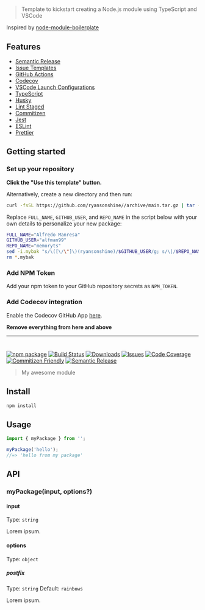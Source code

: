 # 

> Template to kickstart creating a Node.js module using TypeScript and VSCode

Inspired by [node-module-boilerplate](https://github.com/sindresorhus/node-module-boilerplate)

## Features

- [Semantic Release](https://github.com/semantic-release/semantic-release)
- [Issue Templates](https://github.com/ryansonshine//tree/main/.github/ISSUE_TEMPLATE)
- [GitHub Actions](https://github.com/ryansonshine//tree/main/.github/workflows)
- [Codecov](https://about.codecov.io/)
- [VSCode Launch Configurations](https://github.com/ryansonshine//blob/main/.vscode/launch.json)
- [TypeScript](https://www.typescriptlang.org/)
- [Husky](https://github.com/typicode/husky)
- [Lint Staged](https://github.com/okonet/lint-staged)
- [Commitizen](https://github.com/search?q=commitizen)
- [Jest](https://jestjs.io/)
- [ESLint](https://eslint.org/)
- [Prettier](https://prettier.io/)

## Getting started

### Set up your repository

**Click the "Use this template" button.**

Alternatively, create a new directory and then run:

```bash
curl -fsSL https://github.com/ryansonshine//archive/main.tar.gz | tar -xz --strip-components=1
```

Replace `FULL_NAME`, `GITHUB_USER`, and `REPO_NAME` in the script below with your own details to personalize your new package:

```bash
FULL_NAME="Alfredo Manresa"
GITHUB_USER="alfman99"
REPO_NAME="memoryts"
sed -i.mybak "s/\([\/\"]\)(ryansonshine)/$GITHUB_USER/g; s/\|/$REPO_NAME/g; s//$FULL_NAME/g" package.json package-lock.json README.md
rm *.mybak
```

### Add NPM Token

Add your npm token to your GitHub repository secrets as `NPM_TOKEN`.

### Add Codecov integration

Enable the Codecov GitHub App [here](https://github.com/apps/codecov).

**Remove everything from here and above**

---

# 

[![npm package][npm-img]][npm-url]
[![Build Status][build-img]][build-url]
[![Downloads][downloads-img]][downloads-url]
[![Issues][issues-img]][issues-url]
[![Code Coverage][codecov-img]][codecov-url]
[![Commitizen Friendly][commitizen-img]][commitizen-url]
[![Semantic Release][semantic-release-img]][semantic-release-url]

> My awesome module

## Install

```bash
npm install 
```

## Usage

```ts
import { myPackage } from '';

myPackage('hello');
//=> 'hello from my package'
```

## API

### myPackage(input, options?)

#### input

Type: `string`

Lorem ipsum.

#### options

Type: `object`

##### postfix

Type: `string`
Default: `rainbows`

Lorem ipsum.

[build-img]:https://github.com/ryansonshine//actions/workflows/release.yml/badge.svg
[build-url]:https://github.com/ryansonshine//actions/workflows/release.yml
[downloads-img]:https://img.shields.io/npm/dt/
[downloads-url]:https://www.npmtrends.com/
[npm-img]:https://img.shields.io/npm/v/
[npm-url]:https://www.npmjs.com/package/
[issues-img]:https://img.shields.io/github/issues/ryansonshine/
[issues-url]:https://github.com/ryansonshine//issues
[codecov-img]:https://codecov.io/gh/ryansonshine//branch/main/graph/badge.svg
[codecov-url]:https://codecov.io/gh/ryansonshine/
[semantic-release-img]:https://img.shields.io/badge/%20%20%F0%9F%93%A6%F0%9F%9A%80-semantic--release-e10079.svg
[semantic-release-url]:https://github.com/semantic-release/semantic-release
[commitizen-img]:https://img.shields.io/badge/commitizen-friendly-brightgreen.svg
[commitizen-url]:http://commitizen.github.io/cz-cli/

